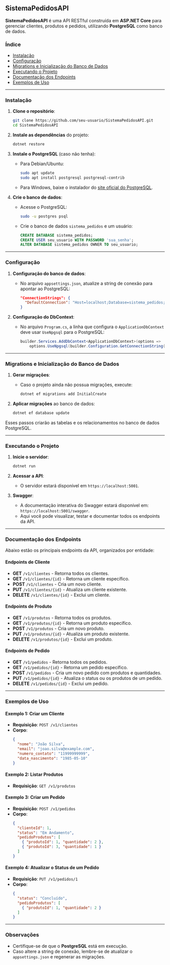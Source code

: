 ## SistemaPedidosAPI

**SistemaPedidosAPI** é uma API RESTful construída em **ASP.NET Core** para gerenciar clientes, produtos e pedidos, utilizando **PostgreSQL** como banco de dados.

### Índice
- [Instalação](#instalação)
- [Configuração](#configuração)
- [Migrations e Inicialização do Banco de Dados](#migrations-e-inicialização-do-banco-de-dados)
- [Executando o Projeto](#executando-o-projeto)
- [Documentação dos Endpoints](#documentação-dos-endpoints)
- [Exemplos de Uso](#exemplos-de-uso)

---

### Instalação

1. **Clone o repositório**:
   ```bash
   git clone https://github.com/seu-usuario/SistemaPedidosAPI.git
   cd SistemaPedidosAPI
   ```

2. **Instale as dependências** do projeto:
   ```bash
   dotnet restore
   ```

3. **Instale o PostgreSQL** (caso não tenha):
   - Para Debian/Ubuntu:
     ```bash
     sudo apt update
     sudo apt install postgresql postgresql-contrib
     ```
   - Para Windows, baixe o instalador do [site oficial do PostgreSQL](https://www.postgresql.org/download/).

4. **Crie o banco de dados**:
   - Acesse o PostgreSQL:
     ```bash
     sudo -u postgres psql
     ```
   - Crie o banco de dados `sistema_pedidos` e um usuário:
     ```sql
     CREATE DATABASE sistema_pedidos;
     CREATE USER seu_usuario WITH PASSWORD 'sua_senha';
     ALTER DATABASE sistema_pedidos OWNER TO seu_usuario;
     ```

---

### Configuração

1. **Configuração do banco de dados**:
   - No arquivo `appsettings.json`, atualize a string de conexão para apontar ao PostgreSQL:
     ```json
     "ConnectionStrings": {
       "DefaultConnection": "Host=localhost;Database=sistema_pedidos;Username=seu_usuario;Password=sua_senha;"
     }
     ```

2. **Configuração do DbContext**:
   - No arquivo `Program.cs`, a linha que configura o `ApplicationDbContext` deve usar `UseNpgsql` para o PostgreSQL:
     ```csharp
     builder.Services.AddDbContext<ApplicationDbContext>(options =>
         options.UseNpgsql(builder.Configuration.GetConnectionString("DefaultConnection")));
     ```

---

### Migrations e Inicialização do Banco de Dados

1. **Gerar migrações**:
   - Caso o projeto ainda não possua migrações, execute:
     ```bash
     dotnet ef migrations add InitialCreate
     ```

2. **Aplicar migrações** ao banco de dados:
   ```bash
   dotnet ef database update
   ```

Esses passos criarão as tabelas e os relacionamentos no banco de dados PostgreSQL.

---

### Executando o Projeto

1. **Inicie o servidor**:
   ```bash
   dotnet run
   ```

2. **Acessar a API**:
   - O servidor estará disponível em `https://localhost:5001`.

3. **Swagger**:
   - A documentação interativa do Swagger estará disponível em: `https://localhost:5001/swagger`.
   - Aqui você pode visualizar, testar e documentar todos os endpoints da API.

---

### Documentação dos Endpoints

Abaixo estão os principais endpoints da API, organizados por entidade:

#### Endpoints de Cliente
- **GET** `/v1/clientes` - Retorna todos os clientes.
- **GET** `/v1/clientes/{id}` - Retorna um cliente específico.
- **POST** `/v1/clientes` - Cria um novo cliente.
- **PUT** `/v1/clientes/{id}` - Atualiza um cliente existente.
- **DELETE** `/v1/clientes/{id}` - Exclui um cliente.

#### Endpoints de Produto
- **GET** `/v1/produtos` - Retorna todos os produtos.
- **GET** `/v1/produtos/{id}` - Retorna um produto específico.
- **POST** `/v1/produtos` - Cria um novo produto.
- **PUT** `/v1/produtos/{id}` - Atualiza um produto existente.
- **DELETE** `/v1/produtos/{id}` - Exclui um produto.

#### Endpoints de Pedido
- **GET** `/v1/pedidos` - Retorna todos os pedidos.
- **GET** `/v1/pedidos/{id}` - Retorna um pedido específico.
- **POST** `/v1/pedidos` - Cria um novo pedido com produtos e quantidades.
- **PUT** `/v1/pedidos/{id}` - Atualiza o status ou os produtos de um pedido.
- **DELETE** `/v1/pedidos/{id}` - Exclui um pedido.

---

### Exemplos de Uso

#### Exemplo 1: Criar um Cliente
- **Requisição**: `POST /v1/clientes`
- **Corpo**:
  ```json
  {
    "nome": "João Silva",
    "email": "joao.silva@example.com",
    "numero_contato": "11999999999",
    "data_nascimento": "1985-05-10"
  }
  ```

#### Exemplo 2: Listar Produtos
- **Requisição**: `GET /v1/produtos`

#### Exemplo 3: Criar um Pedido
- **Requisição**: `POST /v1/pedidos`
- **Corpo**:
  ```json
  {
    "clienteId": 1,
    "status": "Em Andamento",
    "pedidoProdutos": [
      { "produtoId": 1, "quantidade": 2 },
      { "produtoId": 3, "quantidade": 1 }
    ]
  }
  ```

#### Exemplo 4: Atualizar o Status de um Pedido
- **Requisição**: `PUT /v1/pedidos/1`
- **Corpo**:
  ```json
  {
    "status": "Concluído",
    "pedidoProdutos": [
      { "produtoId": 1, "quantidade": 2 }
    ]
  }
  ```

---

### Observações
- Certifique-se de que o **PostgreSQL** está em execução.
- Caso altere a string de conexão, lembre-se de atualizar o `appsettings.json` e regenerar as migrações.
